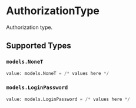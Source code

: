 # AuthorizationType

Authorization type.


## Supported Types

### `models.NoneT`

```python
value: models.NoneT = /* values here */
```

### `models.LoginPassword`

```python
value: models.LoginPassword = /* values here */
```

